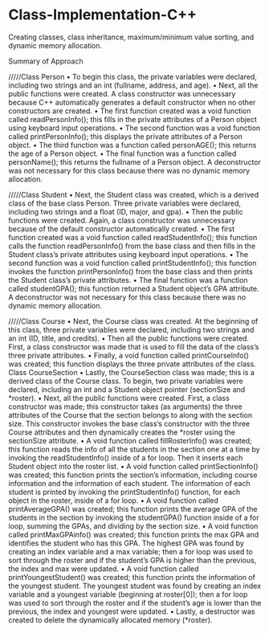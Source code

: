 # Class-Implementation-C++
Creating classes, class inheritance, maximum/minimum value sorting, and dynamic memory allocation.


Summary of Approach

/////Class Person
•	To begin this class, the private variables were declared, including two strings and an int (fullname, address, and age).
•	Next, all the public functions were created. A class constructor was unnecessary because C++ automatically generates a default constructor when no other constructors are created. 
•	The first function created was a void function called readPersonInfo(); this fills in the private attributes of a Person object using keyboard input operations. 
•	The second function was a void function called printPersonInfo(); this displays the private attributes of a Person object. 
•	The third function was a function called personAGE(); this returns the age of a Person object. 
•	The final function was a function called personName(); this returns the fullname of a Person object. A deconstructor was not necessary for this class because there was no dynamic memory allocation.


/////Class Student
•	Next, the Student class was created, which is a derived class of the base class Person. Three private variables were declared, including two strings and a float (ID, major, and gpa).
•	Then the public functions were created. Again, a class constructor was unnecessary because of the default constructor automatically created. 
•	The first function created was a void function called readStudentInfo(); this function calls the function readPersonInfo() from the base class and then fills in the Student class’s private attributes using keyboard input operations. 
•	The second function was a void function called printStudentInfo(); this function invokes the function printPersonInfo() from the base class and then prints the Student class’s private attributes. 
•	The final function was a function called studentGPA(); this function returned a Student object’s GPA attribute. A deconstructor was not necessary for this class because there was no dynamic memory allocation.



/////Class Course
•	Next, the Course class was created. At the beginning of this class, three private variables were declared, including two strings and an int (ID, title, and credits). 
•	Then all the public functions were created. First, a class constructor was made that is used to fill the data of the class’s three private attributes. 
•	Finally, a void function called printCourseInfo() was created; this function displays the three private attributes of the class.
Class CourseSection
•	Lastly, the CourseSection class was made; this is a derived class of the Course class. To begin, two private variables were declared, including an int and a Student object pointer (sectionSize and *roster). 
•	Next, all the public functions were created. First, a class constructor was made; this constructor takes (as arguments) the three attributes of the Course that the section belongs to along with the section size. This constructor invokes the base class’s constructor with the three Course attributes and then dynamically creates the *roster using the sectionSize attribute. 
•	A void function called fillRosterInfo() was created; this function reads the info of all the students in the section one at a time by invoking the readStudentInfo() inside of a for loop. Then it inserts each Student object into the roster list.
•	A void function called printSectionInfo() was created; this function prints the section’s information, including course information and the information of each student. The information of each student is printed by invoking the printStudentInfo() function, for each object in the roster, inside of a for loop.
•	A void function called printAverageGPA() was created; this function prints the average GPA of the students in the section by invoking the studentGPA() function inside of a for loop, summing the GPAs, and dividing by the section size. 
•	A void function called printMaxGPAinfo() was created; this function prints the max GPA and identifies the student who has this GPA. The highest GPA was found by creating an index variable and a max variable; then a for loop was used to sort through the roster and if the student’s GPA is higher than the previous, the index and max were updated. 
•	A void function called printYoungestStudent() was created; this function prints the information of the youngest student. The youngest student was found by creating an index variable and a youngest variable (beginning at roster[0]); then a for loop was used to sort through the roster and if the student’s age is lower than the previous, the index and youngest were updated.
•	Lastly, a destructor was created to delete the dynamically allocated memory (*roster).

